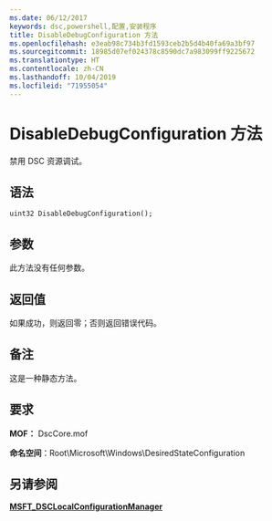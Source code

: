 ```yaml
---
ms.date: 06/12/2017
keywords: dsc,powershell,配置,安装程序
title: DisableDebugConfiguration 方法
ms.openlocfilehash: e3eab98c734b3fd1593ceb2b5d4b40fa69a3bf97
ms.sourcegitcommit: 18985d07ef024378c8590dc7a983099ff9225672
ms.translationtype: HT
ms.contentlocale: zh-CN
ms.lasthandoff: 10/04/2019
ms.locfileid: "71955054"
---
```

# <a name="disabledebugconfiguration-method"></a>DisableDebugConfiguration 方法

禁用 DSC 资源调试。

## <a name="syntax"></a>语法

```mof
uint32 DisableDebugConfiguration();
```

## <a name="parameters"></a>参数

此方法没有任何参数。

## <a name="return-value"></a>返回值

如果成功，则返回零；否则返回错误代码。

## <a name="remarks"></a>备注

这是一种静态方法。

## <a name="requirements"></a>要求

**MOF：** DscCore.mof

**命名空间**：Root\Microsoft\Windows\DesiredStateConfiguration

## <a name="see-also"></a>另请参阅

[**MSFT_DSCLocalConfigurationManager**](msft-dsclocalconfigurationmanager.md)
